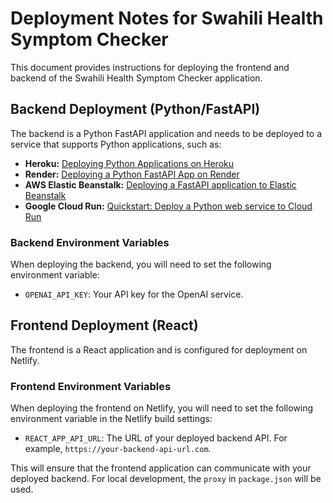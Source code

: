 # Deployment Notes for Swahili Health Symptom Checker

This document provides instructions for deploying the frontend and backend of the Swahili Health Symptom Checker application.

## Backend Deployment (Python/FastAPI)

The backend is a Python FastAPI application and needs to be deployed to a service that supports Python applications, such as:

*   **Heroku:** [Deploying Python Applications on Heroku](https://devcenter.heroku.com/articles/deploying-python)
*   **Render:** [Deploying a Python FastAPI App on Render](https://render.com/docs/deploy-fastapi)
*   **AWS Elastic Beanstalk:** [Deploying a FastAPI application to Elastic Beanstalk](https://docs.aws.amazon.com/elasticbeanstalk/latest/dg/create-deploy-python-fastapi.html)
*   **Google Cloud Run:** [Quickstart: Deploy a Python web service to Cloud Run](https://cloud.google.com/run/docs/quickstarts/build-and-deploy/python)

### Backend Environment Variables

When deploying the backend, you will need to set the following environment variable:

*   `OPENAI_API_KEY`: Your API key for the OpenAI service.

## Frontend Deployment (React)

The frontend is a React application and is configured for deployment on Netlify.

### Frontend Environment Variables

When deploying the frontend on Netlify, you will need to set the following environment variable in the Netlify build settings:

*   `REACT_APP_API_URL`: The URL of your deployed backend API. For example, `https://your-backend-api-url.com`.

This will ensure that the frontend application can communicate with your deployed backend. For local development, the `proxy` in `package.json` will be used.
